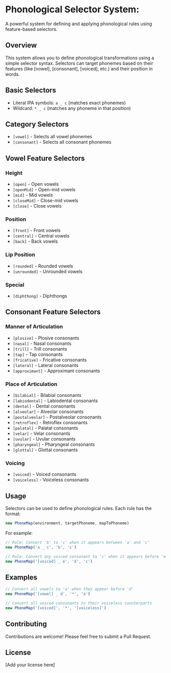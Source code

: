 # Phonological Selector System:

A powerful system for defining and applying phonological rules using feature-based selectors.

## Overview

This system allows you to define phonological transformations using a simple selector syntax. Selectors can target phonemes based on their features (like [vowel], [consonant], [voiced], etc.) and their position in words.

## Basic Selectors

- Literal IPA symbols: `a _ c` (matches exact phonemes)
- Wildcard: `* _ c` (matches any phoneme in that position)

## Category Selectors

- `[vowel]` - Selects all vowel phonemes
- `[consonant]` - Selects all consonant phonemes

## Vowel Feature Selectors

### Height
- `[open]` - Open vowels
- `[openMid]` - Open-mid vowels
- `[mid]` - Mid vowels
- `[closeMid]` - Close-mid vowels
- `[close]` - Close vowels

### Position
- `[front]` - Front vowels
- `[central]` - Central vowels
- `[back]` - Back vowels

### Lip Position
- `[rounded]` - Rounded vowels
- `[unrounded]` - Unrounded vowels

### Special
- `[diphthong]` - Diphthongs

## Consonant Feature Selectors

### Manner of Articulation
- `[plosive]` - Plosive consonants
- `[nasal]` - Nasal consonants
- `[trill]` - Trill consonants
- `[tap]` - Tap consonants
- `[fricative]` - Fricative consonants
- `[lateral]` - Lateral consonants
- `[approximant]` - Approximant consonants

### Place of Articulation
- `[bilabial]` - Bilabial consonants
- `[labiodental]` - Labiodental consonants
- `[dental]` - Dental consonants
- `[alveolar]` - Alveolar consonants
- `[postalveolar]` - Postalveolar consonants
- `[retroflex]` - Retroflex consonants
- `[palatal]` - Palatal consonants
- `[velar]` - Velar consonants
- `[uvular]` - Uvular consonants
- `[pharyngeal]` - Pharyngeal consonants
- `[glottal]` - Glottal consonants

### Voicing
- `[voiced]` - Voiced consonants
- `[voiceless]` - Voiceless consonants

## Usage

Selectors can be used to define phonological rules. Each rule has the format:
```typescript
new PhoneMap(environment, targetPhoneme, mapToPhoneme)
```

For example:
```typescript
// Rule: Convert 'b' to 'c' when it appears between 'a' and 'c'
new PhoneMap('a _ c', 'b', 'c')

// Rule: Convert any voiced consonant to 'c' when it appears before 'e'
new PhoneMap('[voiced] _ e', 'd', 'c')
```

## Examples

```typescript
// Convert all vowels to 'a' when they appear before 'd'
new PhoneMap('[vowel] _ d', '*', 'a')

// Convert all voiced consonants to their voiceless counterparts
new PhoneMap('[voiced]', '*', '[voiceless]')
```

## Contributing

Contributions are welcome! Please feel free to submit a Pull Request.

## License

[Add your license here]
